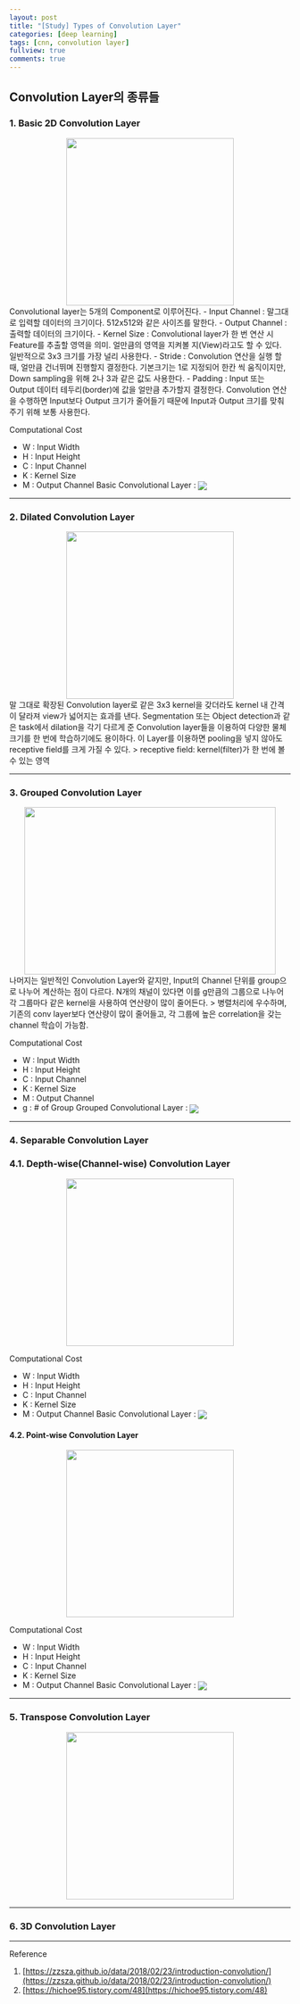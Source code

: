 ```yaml
---
layout: post
title: "[Study] Types of Convolution Layer"
categories: [deep learning]
tags: [cnn, convolution layer]
fullview: true
comments: true
---
```

## Convolution Layer의 종류들
### 1. Basic 2D Convolution Layer
<center><img src='{{ "/assets/images/basic-conv.gif" | relative_url }}' width="300" height="300"></center>
Convolutional layer는 5개의 Component로 이루어진다.
- Input Channel : 말그대로 입력할 데이터의 크기이다. 512x512와 같은 사이즈를 말한다.
- Output Channel : 출력할 데이터의 크기이다.
- Kernel Size : Convolutional layer가 한 번 연산 시 Feature를 추출할 영역을 의미. 얼만큼의 영역을 지켜볼 지(View)라고도 할 수 있다. 일반적으로 3x3 크기를 가장 널리 사용한다.
- Stride : Convolution 연산을 실행 할 때, 얼만큼 건너뛰며 진행할지 결정한다. 기본크기는 1로 지정되어 한칸 씩 움직이지만, Down sampling을 위해 2나 3과 같은 값도 사용한다.
- Padding : Input 또는 Output 데이터 테두리(border)에 값을 얼만큼 추가할지 결정한다. Convolution 연산을 수행하면 Input보다 Output 크기가 줄어들기 때문에 Input과 Output 크기를 맞춰주기 위해 보통 사용한다.

Computational Cost
- W : Input Width
- H : Input Height
- C : Input Channel
- K : Kernel Size
- M : Output Channel
Basic Convolutional Layer : <img style="vertical-align:middle" src="http://latex.codecogs.com/png.latex?\dpi{100}\bg_white K^2 CMHW"/>

---
### 2. Dilated Convolution Layer
<center><img src='{{ "/assets/images/dilated-conv.gif" | relative_url }}' width="300" height="300"></center>
말 그대로 확장된 Convolution layer로 같은 3x3 kernel을 갖더라도 kernel 내 간격이 달라져 view가 넓어지는 효과를 낸다. Segmentation 또는 Object detection과 같은 task에서 dilation을 각기 다르게 준 Convolution layer들을 이용하여 다양한 물체 크기를 한 번에 학습하기에도 용이하다. 이 Layer를 이용하면 pooling을 넣지 않아도 receptive field를 크게 가질 수 있다. 
> receptive field: kernel(filter)가 한 번에 볼 수 있는 영역

---
### 3. Grouped Convolution Layer
<center><img src='{{ "/assets/images/group-conv.png" | relative_url }}' width="450" height="300"></center>
나머지는 일반적인 Convolution Layer와 같지만, Input의 Channel 단위를 group으로 나누어 계산하는 점이 다르다. N개의 채널이 있다면 이를 g만큼의 그룹으로 나누어 각 그룹마다 같은 kernel을 사용하여 연산량이 많이 줄어든다.
> 병렬처리에 우수하며, 기존의 conv layer보다 연산량이 많이 줄어들고, 각 그룹에 높은 correlation을 갖는 channel 학습이 가능함.

Computational Cost
- W : Input Width
- H : Input Height
- C : Input Channel
- K : Kernel Size
- M : Output Channel
- g : # of Group
Grouped Convolutional Layer : <img style="vertical-align:middle" src="http://latex.codecogs.com/png.latex?\dpi{100}\bg_white {(K^2 CMHW)}/g"/>

---
### 4. Separable Convolution Layer

### 4.1. Depth-wise(Channel-wise) Convolution Layer
<center><img src='{{ "/assets/images/depth-conv.png" | relative_url }}' width="300" height="300"></center>

Computational Cost
- W : Input Width
- H : Input Height
- C : Input Channel
- K : Kernel Size
- M : Output Channel
Basic Convolutional Layer : <img style="vertical-align:middle" src="http://latex.codecogs.com/png.latex?\dpi{100}\bg_white K^2 CMHW"/>

#### 4.2. Point-wise Convolution Layer
<center><img src='{{ "/assets/images/point-conv.png" | relative_url }}' width="300" height="300"></center>

Computational Cost
- W : Input Width
- H : Input Height
- C : Input Channel
- K : Kernel Size
- M : Output Channel
Basic Convolutional Layer : <img style="vertical-align:middle" src="http://latex.codecogs.com/png.latex?\dpi{100}\bg_white K^2 CMHW"/>


---
### 5. Transpose Convolution Layer
<center><img src='{{ "/assets/images/transpose-conv.gif" | relative_url }}' width="300" height="300"></center>

---
### 6. 3D Convolution Layer


---
Reference
1. [https://zzsza.github.io/data/2018/02/23/introduction-convolution/](https://zzsza.github.io/data/2018/02/23/introduction-convolution/)
2. [https://hichoe95.tistory.com/48](https://hichoe95.tistory.com/48)